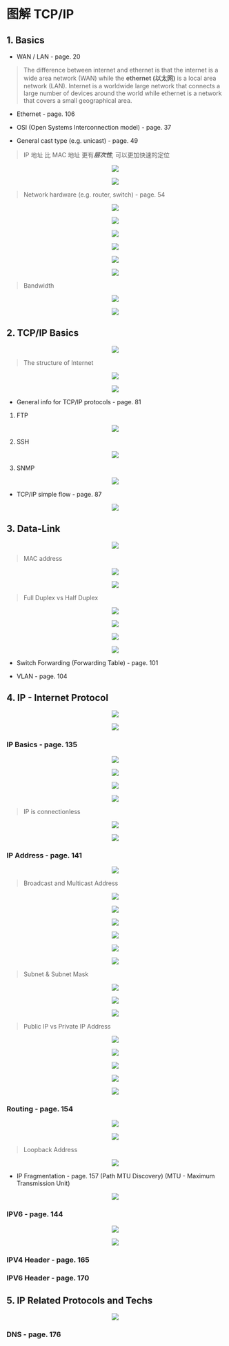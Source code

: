 # 图解 TCP/IP

## 1. Basics

- WAN / LAN - page. 20

> The difference between internet and ethernet is that the internet is a wide area network (WAN) while the **ethernet (以太网)** is a local area network (LAN). Internet is a worldwide large network that connects a large number of devices around the world while ethernet is a network that covers a small geographical area.

- Ethernet - page. 106

- OSI (Open Systems Interconnection model) - page. 37

- General cast type (e.g. unicast) - page. 49

> IP 地址 比 MAC 地址 更有***层次性***, 可以更加快速的定位

<p align="center">
  <img src="https://github.com/MingruiZhangW/Books-Reading-Notes/blob/main/resources/img/network_programming_note/tu_jie_tcp_ip/1.png?raw=true" />
</p>

<p align="center">
  <img src="https://github.com/MingruiZhangW/Books-Reading-Notes/blob/main/resources/img/network_programming_note/tu_jie_tcp_ip/2.png?raw=true" />
</p>

> Network hardware (e.g. router, switch) - page. 54

<p align="center">
  <img src="https://github.com/MingruiZhangW/Books-Reading-Notes/blob/main/resources/img/network_programming_note/tu_jie_tcp_ip/3.png?raw=true" />
</p>

<p align="center">
  <img src="https://github.com/MingruiZhangW/Books-Reading-Notes/blob/main/resources/img/network_programming_note/tu_jie_tcp_ip/4.png?raw=true" />
</p>

<p align="center">
  <img src="https://github.com/MingruiZhangW/Books-Reading-Notes/blob/main/resources/img/network_programming_note/tu_jie_tcp_ip/5.png?raw=true" />
</p>

<p align="center">
  <img src="https://github.com/MingruiZhangW/Books-Reading-Notes/blob/main/resources/img/network_programming_note/tu_jie_tcp_ip/6.png?raw=true" />
</p>

<p align="center">
  <img src="https://github.com/MingruiZhangW/Books-Reading-Notes/blob/main/resources/img/network_programming_note/tu_jie_tcp_ip/7.png?raw=true" />
</p>

<p align="center">
  <img src="https://github.com/MingruiZhangW/Books-Reading-Notes/blob/main/resources/img/network_programming_note/tu_jie_tcp_ip/8.png?raw=true" />
</p>

> Bandwidth

<p align="center">
  <img src="https://github.com/MingruiZhangW/Books-Reading-Notes/blob/main/resources/img/network_programming_note/tu_jie_tcp_ip/9.png?raw=true" />
</p>

<p align="center">
  <img src="https://github.com/MingruiZhangW/Books-Reading-Notes/blob/main/resources/img/network_programming_note/tu_jie_tcp_ip/10.png?raw=true" />
</p>

## 2. TCP/IP Basics

<p align="center">
  <img src="https://github.com/MingruiZhangW/Books-Reading-Notes/blob/main/resources/img/network_programming_note/tu_jie_tcp_ip/11.png?raw=true" />
</p>

> The structure of Internet

<p align="center">
  <img src="https://github.com/MingruiZhangW/Books-Reading-Notes/blob/main/resources/img/network_programming_note/tu_jie_tcp_ip/12.png?raw=true" />
</p>

<p align="center">
  <img src="https://github.com/MingruiZhangW/Books-Reading-Notes/blob/main/resources/img/network_programming_note/tu_jie_tcp_ip/13.png?raw=true" />
</p>

- General info for TCP/IP protocols - page. 81

1. FTP

<p align="center">
  <img src="https://github.com/MingruiZhangW/Books-Reading-Notes/blob/main/resources/img/network_programming_note/tu_jie_tcp_ip/14.png?raw=true" />
</p>

2. SSH

<p align="center">
  <img src="https://github.com/MingruiZhangW/Books-Reading-Notes/blob/main/resources/img/network_programming_note/tu_jie_tcp_ip/15.png?raw=true" />
</p>

3. SNMP

<p align="center">
  <img src="https://github.com/MingruiZhangW/Books-Reading-Notes/blob/main/resources/img/network_programming_note/tu_jie_tcp_ip/16.png?raw=true" />
</p>

- TCP/IP simple flow - page. 87

<p align="center">
  <img src="https://github.com/MingruiZhangW/Books-Reading-Notes/blob/main/resources/img/network_programming_note/tu_jie_tcp_ip/17.png?raw=true" />
</p>

## 3. Data-Link

<p align="center">
  <img src="https://github.com/MingruiZhangW/Books-Reading-Notes/blob/main/resources/img/network_programming_note/tu_jie_tcp_ip/18.png?raw=true" />
</p>

> MAC address

<p align="center">
  <img src="https://github.com/MingruiZhangW/Books-Reading-Notes/blob/main/resources/img/network_programming_note/tu_jie_tcp_ip/19.png?raw=true" />
</p>

<p align="center">
  <img src="https://github.com/MingruiZhangW/Books-Reading-Notes/blob/main/resources/img/network_programming_note/tu_jie_tcp_ip/20.png?raw=true" />
</p>

> Full Duplex vs Half Duplex

<p align="center">
  <img src="https://github.com/MingruiZhangW/Books-Reading-Notes/blob/main/resources/img/network_programming_note/tu_jie_tcp_ip/21.png?raw=true" />
</p>

<p align="center">
  <img src="https://github.com/MingruiZhangW/Books-Reading-Notes/blob/main/resources/img/network_programming_note/tu_jie_tcp_ip/22.png?raw=true" />
</p>

<p align="center">
  <img src="https://github.com/MingruiZhangW/Books-Reading-Notes/blob/main/resources/img/network_programming_note/tu_jie_tcp_ip/23.png?raw=true" />
</p>

<p align="center">
  <img src="https://github.com/MingruiZhangW/Books-Reading-Notes/blob/main/resources/img/network_programming_note/tu_jie_tcp_ip/24.png?raw=true" />
</p>

- Switch Forwarding (Forwarding Table) - page. 101

- VLAN - page. 104

## 4. IP - Internet Protocol

<p align="center">
  <img src="https://github.com/MingruiZhangW/Books-Reading-Notes/blob/main/resources/img/network_programming_note/tu_jie_tcp_ip/25.png?raw=true" />
</p>

<p align="center">
  <img src="https://github.com/MingruiZhangW/Books-Reading-Notes/blob/main/resources/img/network_programming_note/tu_jie_tcp_ip/26.png?raw=true" />
</p>

### **IP Basics - page. 135**

<p align="center">
  <img src="https://github.com/MingruiZhangW/Books-Reading-Notes/blob/main/resources/img/network_programming_note/tu_jie_tcp_ip/27.png?raw=true" />
</p>

<p align="center">
  <img src="https://github.com/MingruiZhangW/Books-Reading-Notes/blob/main/resources/img/network_programming_note/tu_jie_tcp_ip/28.png?raw=true" />
</p>

<p align="center">
  <img src="https://github.com/MingruiZhangW/Books-Reading-Notes/blob/main/resources/img/network_programming_note/tu_jie_tcp_ip/29.png?raw=true" />
</p>

<p align="center">
  <img src="https://github.com/MingruiZhangW/Books-Reading-Notes/blob/main/resources/img/network_programming_note/tu_jie_tcp_ip/30.png?raw=true" />
</p>

> IP is connectionless

<p align="center">
  <img src="https://github.com/MingruiZhangW/Books-Reading-Notes/blob/main/resources/img/network_programming_note/tu_jie_tcp_ip/31.png?raw=true" />
</p>

<p align="center">
  <img src="https://github.com/MingruiZhangW/Books-Reading-Notes/blob/main/resources/img/network_programming_note/tu_jie_tcp_ip/32.png?raw=true" />
</p>

### **IP Address** - page. 141

<p align="center">
  <img src="https://github.com/MingruiZhangW/Books-Reading-Notes/blob/main/resources/img/network_programming_note/tu_jie_tcp_ip/33.png?raw=true" />
</p>

> Broadcast and Multicast Address

<p align="center">
  <img src="https://github.com/MingruiZhangW/Books-Reading-Notes/blob/main/resources/img/network_programming_note/tu_jie_tcp_ip/34.png?raw=true" />
</p>

<p align="center">
  <img src="https://github.com/MingruiZhangW/Books-Reading-Notes/blob/main/resources/img/network_programming_note/tu_jie_tcp_ip/35.png?raw=true" />
</p>

<p align="center">
  <img src="https://github.com/MingruiZhangW/Books-Reading-Notes/blob/main/resources/img/network_programming_note/tu_jie_tcp_ip/36.png?raw=true" />
</p>

<p align="center">
  <img src="https://github.com/MingruiZhangW/Books-Reading-Notes/blob/main/resources/img/network_programming_note/tu_jie_tcp_ip/37.png?raw=true" />
</p>

<p align="center">
  <img src="https://github.com/MingruiZhangW/Books-Reading-Notes/blob/main/resources/img/network_programming_note/tu_jie_tcp_ip/38.png?raw=true" />
</p>

<p align="center">
  <img src="https://github.com/MingruiZhangW/Books-Reading-Notes/blob/main/resources/img/network_programming_note/tu_jie_tcp_ip/39.png?raw=true" />
</p>

> Subnet & Subnet Mask

<p align="center">
  <img src="https://github.com/MingruiZhangW/Books-Reading-Notes/blob/main/resources/img/network_programming_note/tu_jie_tcp_ip/40.png?raw=true" />
</p>

<p align="center">
  <img src="https://github.com/MingruiZhangW/Books-Reading-Notes/blob/main/resources/img/network_programming_note/tu_jie_tcp_ip/41.png?raw=true" />
</p>

<p align="center">
  <img src="https://github.com/MingruiZhangW/Books-Reading-Notes/blob/main/resources/img/network_programming_note/tu_jie_tcp_ip/42.png?raw=true" />
</p>

> Public IP vs Private IP Address

<p align="center">
  <img src="https://github.com/MingruiZhangW/Books-Reading-Notes/blob/main/resources/img/network_programming_note/tu_jie_tcp_ip/43.png?raw=true" />
</p>

<p align="center">
  <img src="https://github.com/MingruiZhangW/Books-Reading-Notes/blob/main/resources/img/network_programming_note/tu_jie_tcp_ip/44.png?raw=true" />
</p>

<p align="center">
  <img src="https://github.com/MingruiZhangW/Books-Reading-Notes/blob/main/resources/img/network_programming_note/tu_jie_tcp_ip/45.png?raw=true" />
</p>

<p align="center">
  <img src="https://github.com/MingruiZhangW/Books-Reading-Notes/blob/main/resources/img/network_programming_note/tu_jie_tcp_ip/46.png?raw=true" />
</p>

<p align="center">
  <img src="https://github.com/MingruiZhangW/Books-Reading-Notes/blob/main/resources/img/network_programming_note/tu_jie_tcp_ip/47.png?raw=true" />
</p>

### Routing - page. 154

<p align="center">
  <img src="https://github.com/MingruiZhangW/Books-Reading-Notes/blob/main/resources/img/network_programming_note/tu_jie_tcp_ip/48.png?raw=true" />
</p>

<p align="center">
  <img src="https://github.com/MingruiZhangW/Books-Reading-Notes/blob/main/resources/img/network_programming_note/tu_jie_tcp_ip/49.png?raw=true" />
</p>

> Loopback Address

<p align="center">
  <img src="https://github.com/MingruiZhangW/Books-Reading-Notes/blob/main/resources/img/network_programming_note/tu_jie_tcp_ip/50.png?raw=true" />
</p>

- IP Fragmentation - page. 157 (Path MTU Discovery) (MTU - Maximum Transmission Unit) 

<p align="center">
  <img src="https://github.com/MingruiZhangW/Books-Reading-Notes/blob/main/resources/img/network_programming_note/tu_jie_tcp_ip/51.png?raw=true" />
</p>

### IPV6 - page. 144

<p align="center">
  <img src="https://github.com/MingruiZhangW/Books-Reading-Notes/blob/main/resources/img/network_programming_note/tu_jie_tcp_ip/52.png?raw=true" />
</p>

<p align="center">
  <img src="https://github.com/MingruiZhangW/Books-Reading-Notes/blob/main/resources/img/network_programming_note/tu_jie_tcp_ip/53.png?raw=true" />
</p>

### IPV4 Header - page. 165

### IPV6 Header - page. 170

## 5. IP Related Protocols and Techs

<p align="center">
  <img src="https://github.com/MingruiZhangW/Books-Reading-Notes/blob/main/resources/img/network_programming_note/tu_jie_tcp_ip/54.png?raw=true" />
</p>

### **DNS** - page. 176